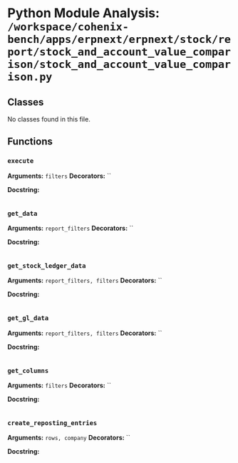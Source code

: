 # Python Module Analysis: `/workspace/cohenix-bench/apps/erpnext/erpnext/stock/report/stock_and_account_value_comparison/stock_and_account_value_comparison.py`

## Classes

No classes found in this file.


## Functions

### `execute`
**Arguments:** `filters`
**Decorators:** ``

**Docstring:**
```

```
### `get_data`
**Arguments:** `report_filters`
**Decorators:** ``

**Docstring:**
```

```
### `get_stock_ledger_data`
**Arguments:** `report_filters, filters`
**Decorators:** ``

**Docstring:**
```

```
### `get_gl_data`
**Arguments:** `report_filters, filters`
**Decorators:** ``

**Docstring:**
```

```
### `get_columns`
**Arguments:** `filters`
**Decorators:** ``

**Docstring:**
```

```
### `create_reposting_entries`
**Arguments:** `rows, company`
**Decorators:** ``

**Docstring:**
```

```

